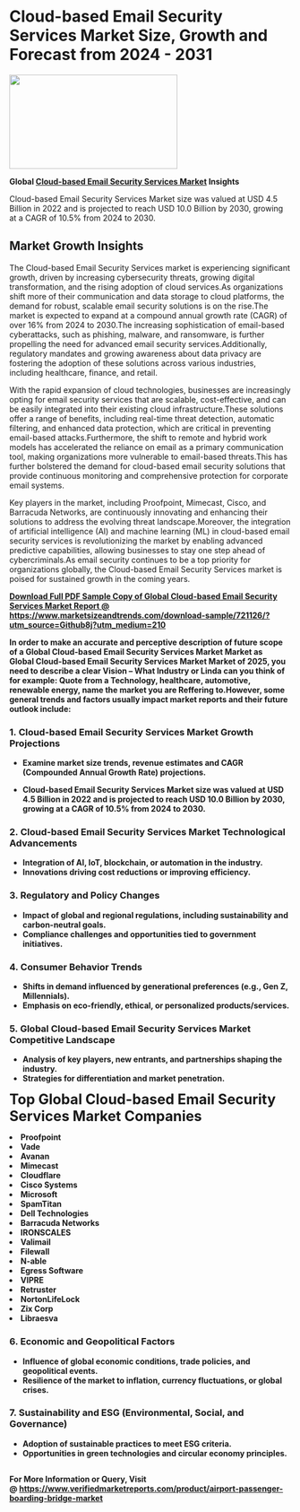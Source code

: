 <H1>Cloud-based Email Security Services Market Size, Growth and Forecast from 2024 - 2031</H1><img class="aligncenter size-medium wp-image-584254" src="https://thirdeyenews.in/wp-content/uploads/2024/09/Global-Market-Research-300x168.jpeg" alt="" width="300" height="168" /><p><strong>Global&nbsp;<a href="https://www.marketsizeandtrends.com/download-sample/721126/?utm_source=Github8j?utm_medium=210">Cloud-based Email Security Services Market</a> Insights</strong></p><p>Cloud-based Email Security Services Market size was valued at USD 4.5 Billion in 2022 and is projected to reach USD 10.0 Billion by 2030, growing at a CAGR of 10.5% from 2024 to 2030.</p><p><h2>Market Growth Insights</h2> <p>The Cloud-based Email Security Services market is experiencing significant growth, driven by increasing cybersecurity threats, growing digital transformation, and the rising adoption of cloud services.As organizations shift more of their communication and data storage to cloud platforms, the demand for robust, scalable email security solutions is on the rise.The market is expected to expand at a compound annual growth rate (CAGR) of over 16% from 2024 to 2030.The increasing sophistication of email-based cyberattacks, such as phishing, malware, and ransomware, is further propelling the need for advanced email security services.Additionally, regulatory mandates and growing awareness about data privacy are fostering the adoption of these solutions across various industries, including healthcare, finance, and retail.</p> <p><strong><a href="#"></a></strong></p> <p>With the rapid expansion of cloud technologies, businesses are increasingly opting for email security services that are scalable, cost-effective, and can be easily integrated into their existing cloud infrastructure.These solutions offer a range of benefits, including real-time threat detection, automatic filtering, and enhanced data protection, which are critical in preventing email-based attacks.Furthermore, the shift to remote and hybrid work models has accelerated the reliance on email as a primary communication tool, making organizations more vulnerable to email-based threats.This has further bolstered the demand for cloud-based email security solutions that provide continuous monitoring and comprehensive protection for corporate email systems.</p> <p>Key players in the market, including Proofpoint, Mimecast, Cisco, and Barracuda Networks, are continuously innovating and enhancing their solutions to address the evolving threat landscape.Moreover, the integration of artificial intelligence (AI) and machine learning (ML) in cloud-based email security services is revolutionizing the market by enabling advanced predictive capabilities, allowing businesses to stay one step ahead of cybercriminals.As email security continues to be a top priority for organizations globally, the Cloud-based Email Security Services market is poised for sustained growth in the coming years.</p> <p><strong><a href="#"></p><p><span class=""><strong>Download Full PDF Sample Copy of Global Cloud-based Email Security Services Market Report</strong> @ <a href="https://www.marketsizeandtrends.com/download-sample/721126/?utm_source=Github8j?utm_medium=210" target="_blank">https://www.marketsizeandtrends.com/download-sample/721126/?utm_source=Github8j?utm_medium=210</a></span></p><p>In order to make an accurate and perceptive description of future scope of a Global&nbsp;Cloud-based Email Security Services Market Market as Global&nbsp;Cloud-based Email Security Services Market Market of 2025, you need to describe a clear Vision &ndash; What Industry or Linda can you think of for example: Quote from a Technology, healthcare, automotive, renewable energy, name the market you are Reffering to.However, some general trends and factors usually impact market reports and their future outlook include:</p><h3>1.&nbsp;<strong>Cloud-based Email Security Services Market Growth Projections</strong></h3><ul><li>Examine market size trends, revenue estimates and CAGR (Compounded Annual Growth Rate) projections.</li><li><p>Cloud-based Email Security Services Market size was valued at USD 4.5 Billion in 2022 and is projected to reach USD 10.0 Billion by 2030, growing at a CAGR of 10.5% from 2024 to 2030.</p></li></ul><h3>2.&nbsp;<strong>Cloud-based Email Security Services Market Technological Advancements</strong></h3><ul><li>Integration of AI, IoT, blockchain, or automation in the industry.</li><li>Innovations driving cost reductions or improving efficiency.</li></ul><h3>3.&nbsp;<strong>Regulatory and Policy Changes</strong></h3><ul><li>Impact of global and regional regulations, including sustainability and carbon-neutral goals.</li><li>Compliance challenges and opportunities tied to government initiatives.</li></ul><h3>4.&nbsp;<strong>Consumer Behavior Trends</strong></h3><ul><li>Shifts in demand influenced by generational preferences (e.g., Gen Z, Millennials).</li><li>Emphasis on eco-friendly, ethical, or personalized products/services.</li></ul><h3>5.&nbsp;<strong>Global Cloud-based Email Security Services Market Competitive Landscape</strong></h3><ul><li>Analysis of key players, new entrants, and partnerships shaping the industry.</li><li>Strategies for differentiation and market penetration.</li></ul><p data-pm-slice="1 1 []"><span style="color: inherit; font-family: inherit; font-size: 25px;">Top Global Cloud-based Email Security Services Market Companies</span></p><div class="" data-test-id=""><p><li>Proofpoint</li><li> Vade</li><li> Avanan</li><li> Mimecast</li><li> Cloudflare</li><li> Cisco Systems</li><li> Microsoft</li><li> SpamTitan</li><li> Dell Technologies</li><li> Barracuda Networks</li><li> IRONSCALES</li><li> Valimail</li><li> Filewall</li><li> N-able</li><li> Egress Software</li><li> VIPRE</li><li> Retruster</li><li> NortonLifeLock</li><li> Zix Corp</li><li> Libraesva</li></p></div><h3>6.&nbsp;<strong>Economic and Geopolitical Factors</strong></h3><ul><li>Influence of global economic conditions, trade policies, and geopolitical events.</li><li>Resilience of the market to inflation, currency fluctuations, or global crises.</li></ul><h3>7.&nbsp;<strong>Sustainability and ESG (Environmental, Social, and Governance)</strong></h3><ul><li>Adoption of sustainable practices to meet ESG criteria.</li><li>Opportunities in green technologies and circular economy principles.</li></ul><h2><strong style="font-size: 14px;">For More Information or Query, Visit @&nbsp;</strong><a style="background-color: #ffffff; font-size: 14px;" href="https://www.marketsizeandtrends.com/report/cloud-based-email-security-services-market/" target="_blank">https://www.verifiedmarketreports.com/product/airport-passenger-boarding-bridge-market</a></h2>